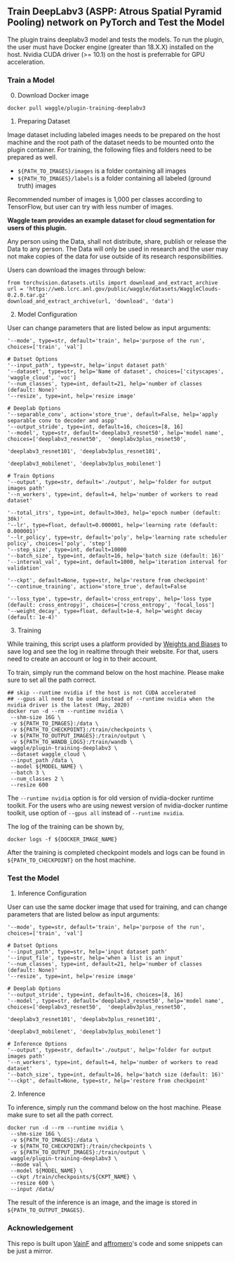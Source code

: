 ## Train DeepLabv3 (ASPP: Atrous Spatial Pyramid Pooling) network on PyTorch and Test the Model
The plugin trains deeplabv3 model and tests the models. To run the plugin, the user must have Docker engine (greater than 18.X.X) installed on the host. Nvidia CUDA driver (>= 10.1) on the host is preferrable for GPU acceleration.


### Train a Model

0) Download Docker image

```
docker pull waggle/plugin-training-deeplabv3
```

1) Preparing Dataset

Image dataset including labeled images needs to be prepared on the host machine and the root path of the dataset needs to be mounted onto the plugin container. For training, the following files and folders need to be prepared as well.

- `${PATH_TO_IMAGES}/images` is a folder containing all images
- `${PATH_TO_IMAGES}/labels` is a folder containing all labeled (ground truth) images

Recommended number of images is 1,000 per classes according to TensorFlow, but user can try with less number of images.

**Waggle team provides an example dataset for cloud segmentation for users of this plugin.**

Any person using the Data, shall not distribute, share, publish or release the Data to any person. The Data will only be used in research and the user may not make copies of the data for use outside of its research responsibilities.

Users can download the images through below:
```
from torchvision.datasets.utils import download_and_extract_archive
url = 'https://web.lcrc.anl.gov/public/waggle/datasets/WaggleClouds-0.2.0.tar.gz'
download_and_extract_archive(url, 'download', 'data')
```

2) Model Configuration

User can change parameters that are listed below as input arguments:

```
'--mode', type=str, default='train', help='purpose of the run', choices=['train', 'val']

# Datset Options
'--input_path', type=str, help='input dataset path'
'--dataset', type=str, help='Name of dataset', choices=['cityscapes', 'waggle_cloud', 'voc']
'--num_classes', type=int, default=21, help='number of classes (default: None)'
'--resize', type=int, help='resize image'

# Deeplab Options
'--separable_conv', action='store_true', default=False, help='apply separable conv to decoder and aspp'
'--output_stride', type=int, default=16, choices=[8, 16]
'--model', type=str, default='deeplabv3_resnet50', help='model name', choices=['deeplabv3_resnet50',  'deeplabv3plus_resnet50',
                                                                               'deeplabv3_resnet101', 'deeplabv3plus_resnet101',
                                                                               'deeplabv3_mobilenet', 'deeplabv3plus_mobilenet']

# Train Options
'--output', type=str, default='./output', help='folder for output images path'
'--n_workers', type=int, default=4, help='number of workers to read dataset'

'--total_itrs', type=int, default=30e3, help='epoch number (default: 30k)'
'--lr', type=float, default=0.000001, help='learning rate (default: 0.000001)'
'--lr_policy', type=str, default='poly', help='learning rate scheduler policy', choices=['poly', 'step']
'--step_size', type=int, default=10000
'--batch_size', type=int, default=16, help='batch size (default: 16)'
'--interval_val', type=int, default=1000, help='iteration interval for validation'

'--ckpt', default=None, type=str, help='restore from checkpoint'
'--continue_training', action='store_true', default=False

'--loss_type', type=str, default='cross_entropy', help='loss type (default: cross_entropy)', choices=['cross_entropy', 'focal_loss']
'--weight_decay', type=float, default=1e-4, help='weight decay (default: 1e-4)'

```


3) Training

While training, this script uses a platform provided by [Weights and Biases](https://www.wandb.com) to save log and see the log in realtime through their website. For that, users need to create an account or log in to their account.

To train, simply run the command below on the host machine. Please make sure to set all the path correct.


```
## skip --runtime nvidia if the host is not CUDA accelerated
## --gpus all need to be used instead of --runtime nvidia when the nvidia driver is the latest (May, 2020)
docker run -d --rm --runtime nvidia \
 --shm-size 16G \
 -v ${PATH_TO_IMAGES}:/data \
 -v ${PATH_TO_CHECKPOINT}:/train/checkpoints \
 -v ${PATH_TO_OUTPUT_IMAGES}:/train/output \
 -v ${PATH_TO_WANDB_LOGS}:/train/wandb \ 
 waggle/plugin-training-deeplabv3 \
 --dataset waggle_cloud \
 --input_path /data \
 --model ${MODEL_NAME} \
 --batch 3 \
 --num_classes 2 \
 --resize 600
```

The `--runtime nvidia` option is for old version of nvidia-docker runtime toolkit. For the users who are using newest version of nvidia-docker runtime toolkit, use option of `--gpus all` instead of `--runtime nvidia`.

The log of the training can be shown by,

```
docker logs -f ${DOCKER_IMAGE_NAME}
```

After the training is completed checkpoint models and logs can be found in `${PATH_TO_CHECKPOINT}` on the host machine. 



### Test the Model


1) Inference Configuration

User can use the same docker image that used for training, and can change parameters that are listed below as input arguments:

```
'--mode', type=str, default='train', help='purpose of the run', choices=['train', 'val']

# Datset Options
'--input_path', type=str, help='input dataset path'
'--input_file', type=str, help='when a list is an input'
'--num_classes', type=int, default=21, help='number of classes (default: None)'
'--resize', type=int, help='resize image'

# Deeplab Options
'--output_stride', type=int, default=16, choices=[8, 16]
'--model', type=str, default='deeplabv3_resnet50', help='model name', choices=['deeplabv3_resnet50',  'deeplabv3plus_resnet50',
                                                                               'deeplabv3_resnet101', 'deeplabv3plus_resnet101',
                                                                               'deeplabv3_mobilenet', 'deeplabv3plus_mobilenet']

# Inference Options
'--output', type=str, default='./output', help='folder for output images path'
'--n_workers', type=int, default=4, help='number of workers to read dataset'
'--batch_size', type=int, default=16, help='batch size (default: 16)'
'--ckpt', default=None, type=str, help='restore from checkpoint'

```


2) Inference

To inference, simply run the command below on the host machine. Please make sure to set all the path correct.


```
docker run -d --rm --runtime nvidia \
 --shm-size 16G \
 -v ${PATH_TO_IMAGES}:/data \
 -v ${PATH_TO_CHECKPOINT}:/train/checkpoints \
 -v ${PATH_TO_OUTPUT_IMAGES}:/train/output \
 waggle/plugin-training-deeplabv3 \
 --mode val \
 --model ${MODEL_NAME} \
 --ckpt /train/checkpoints/${CKPT_NAME} \
 --resize 600 \
 --input /data/

```

The result of the inference is an image, and the image is stored in `${PATH_TO_OUTPUT_IMAGES}`.

### Acknowledgement

This repo is built upon [VainF](https://github.com/VainF/DeepLabV3Plus-Pytorch) and [affromero](https://github.com/affromero/FCN)'s code and some snippets can be just a mirror.
